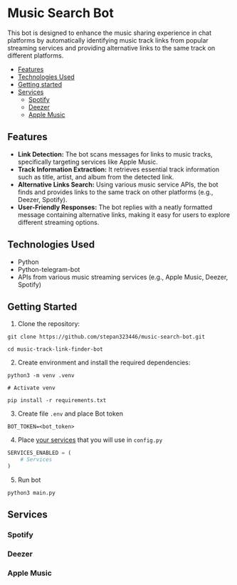 # Music Search Bot

This bot is designed to enhance the music sharing experience in chat platforms by automatically identifying music track links from popular streaming services and providing alternative links to the same track on different platforms.

* [Features](#features)
* [Technologies Used](#technologies-used)
* [Getting started](#getting-started)
* [Services](#services)
    * [Spotify](#spotify)
    * [Deezer](#deezer)
    * [Apple Music](#apple-music)

## Features

* **Link Detection:** The bot scans messages for links to music tracks, specifically targeting services like Apple Music.
* **Track Information Extraction:** It retrieves essential track information such as title, artist, and album from the detected link.
* **Alternative Links Search:** Using various music service APIs, the bot finds and provides links to the same track on other platforms (e.g., Deezer, Spotify).
* **User-Friendly Responses:** The bot replies with a neatly formatted message containing alternative links, making it easy for users to explore different streaming options.

## Technologies Used
* Python
* Python-telegram-bot
* APIs from various music streaming services (e.g., Apple Music, Deezer, Spotify)

## Getting Started

1. Clone the repository:

```shell
git clone https://github.com/stepan323446/music-search-bot.git

cd music-track-link-finder-bot
```

2. Create environment and install the required dependencies:
```shell
python3 -m venv .venv

# Activate venv

pip install -r requirements.txt
```

3. Create file `.env` and place Bot token
```env
BOT_TOKEN=<bot_token>
```

4. Place [your services](#services) that you will use in `config.py`
```py
SERVICES_ENABLED = (
    # Services
)
```

5. Run bot
```shell
python3 main.py
```

## Services

### Spotify

### Deezer

### Apple Music
